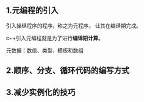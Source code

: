 ## 1.元编程的引入
引入操纵程序的程序，称之为元程序。 让其在编译期完成。

c++引入元编程就是为了进行**编译期计算**。

元数据：数值、类型、模板和数组
## 2.顺序、分支、循环代码的编写方式


## 3.减少实例化的技巧